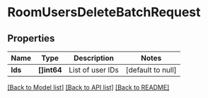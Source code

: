# RoomUsersDeleteBatchRequest

## Properties
Name | Type | Description | Notes
------------ | ------------- | ------------- | -------------
**Ids** | **[]int64** | List of user IDs | [default to null]

[[Back to Model list]](../README.md#documentation-for-models) [[Back to API list]](../README.md#documentation-for-api-endpoints) [[Back to README]](../README.md)

